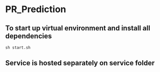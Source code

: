 # PR_Prediction

## To start up virtual environment and install all dependencies

    sh start.sh

## Service is hosted separately on service folder
